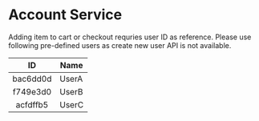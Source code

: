 # Account Service

Adding item to cart or checkout requries user ID as reference. Please use following pre-defined users as create new user API is not available.

| ID       | Name  | 
| :---:    | ---   |
| bac6dd0d | UserA |
| f749e3d0 | UserB |
| acfdffb5 | UserC |